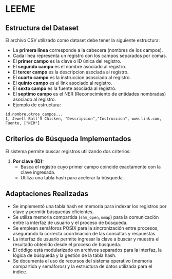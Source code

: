 # LEEME

## Estructura del Dataset

El archivo CSV utilizado como dataset debe tener la siguiente estructura:

- La **primera línea** corresponde a la cabecera (nombres de los campos).
- Cada línea representa un registro con los campos separados por comas.
- El **primer campo** es la clave o ID única del registro.
- El **segundo campo** es el nombre asociado al registro.
- El **tercer campo** es la descripcion asociada al registro.
- El **cuarto campo** es la instruccion asosciado al registro.
- El **quinto campo** es el link asociado al registro.
- El **sexto campo** es la fuente asociada al registro.
- El **septimo campo** es el NER (Reconocimiento de entidades nombradas) asociado al registro.
- Ejemplo de estructura:

```
id,nombre,otros_campos...
1, Jewell Ball'S Chicken, "Descripcion","Instruccion", www.link.com, Fuente, ["NER"]
```

## Criterios de Búsqueda Implementados

El sistema permite buscar registros utilizando dos criterios:

1. **Por clave (ID):**
   - Busca el registro cuyo primer campo coincide exactamente con la clave ingresada.
   - Utiliza una tabla hash para acelerar la búsqueda.


## Adaptaciones Realizadas

- Se implementó una tabla hash en memoria para indexar los registros por clave y permitir búsquedas eficientes.
- Se utiliza memoria compartida (`shm_open`, `mmap`) para la comunicación entre la interfaz de usuario y el proceso de búsqueda.
- Se emplean semáforos POSIX para la sincronización entre procesos, asegurando la correcta coordinación de las consultas y respuestas.
- La interfaz de usuario permite ingresar la clave a buscar y muestra el resultado obtenido desde el proceso de búsqueda.
- El código está modularizado en archivos separados para la interfaz, la lógica de búsqueda y la gestión de la tabla hash.
- Se documenta el uso de recursos del sistema operativo (memoria compartida y semáforos) y la estructura de datos utilizada para el índice.
